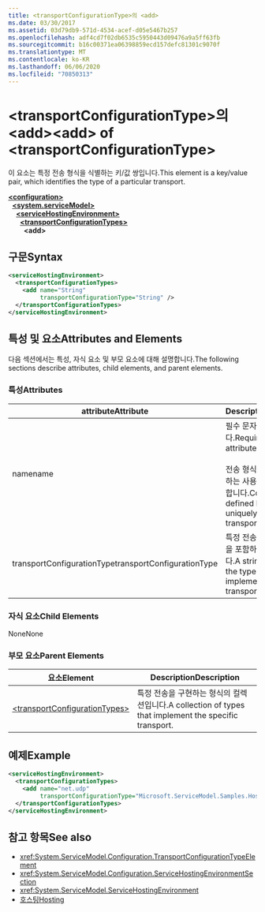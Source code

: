 ```yaml
---
title: <transportConfigurationType>의 <add>
ms.date: 03/30/2017
ms.assetid: 03d79db9-571d-4534-acef-d05e5467b257
ms.openlocfilehash: adf4cd7f02db6535c5950443d09476a9a5ff63fb
ms.sourcegitcommit: b16c00371ea06398859ecd157defc81301c9070f
ms.translationtype: MT
ms.contentlocale: ko-KR
ms.lasthandoff: 06/06/2020
ms.locfileid: "70850313"
---
```

# <a name="add-of-transportconfigurationtype"></a><span data-ttu-id="c10bc-102">\<transportConfigurationType>의 \<add></span><span class="sxs-lookup"><span data-stu-id="c10bc-102">\<add> of \<transportConfigurationType></span></span>
<span data-ttu-id="c10bc-103">이 요소는 특정 전송 형식을 식별하는 키/값 쌍입니다.</span><span class="sxs-lookup"><span data-stu-id="c10bc-103">This element is a key/value pair, which identifies the type of a particular transport.</span></span>  
  
[**\<configuration>**](../configuration-element.md)\
&nbsp;&nbsp;[**\<system.serviceModel>**](system-servicemodel.md)\
&nbsp;&nbsp;&nbsp;&nbsp;[**\<serviceHostingEnvironment>**](servicehostingenvironment.md)\
&nbsp;&nbsp;&nbsp;&nbsp;&nbsp;&nbsp;[**\<transportConfigurationTypes>**](transportconfigurationtypes.md)\
&nbsp;&nbsp;&nbsp;&nbsp;&nbsp;&nbsp;&nbsp;&nbsp;**\<add>**  
  
## <a name="syntax"></a><span data-ttu-id="c10bc-104">구문</span><span class="sxs-lookup"><span data-stu-id="c10bc-104">Syntax</span></span>  
  
```xml  
<serviceHostingEnvironment>
  <transportConfigurationTypes>
    <add name="String"
         transportConfigurationType="String" />
  </transportConfigurationTypes>
</serviceHostingEnvironment>
```  
  
## <a name="attributes-and-elements"></a><span data-ttu-id="c10bc-105">특성 및 요소</span><span class="sxs-lookup"><span data-stu-id="c10bc-105">Attributes and Elements</span></span>  
 <span data-ttu-id="c10bc-106">다음 섹션에서는 특성, 자식 요소 및 부모 요소에 대해 설명합니다.</span><span class="sxs-lookup"><span data-stu-id="c10bc-106">The following sections describe attributes, child elements, and parent elements.</span></span>  
  
### <a name="attributes"></a><span data-ttu-id="c10bc-107">특성</span><span class="sxs-lookup"><span data-stu-id="c10bc-107">Attributes</span></span>  
  
|<span data-ttu-id="c10bc-108">attribute</span><span class="sxs-lookup"><span data-stu-id="c10bc-108">Attribute</span></span>|<span data-ttu-id="c10bc-109">Description</span><span class="sxs-lookup"><span data-stu-id="c10bc-109">Description</span></span>|  
|---------------|-----------------|  
|<span data-ttu-id="c10bc-110">name</span><span class="sxs-lookup"><span data-stu-id="c10bc-110">name</span></span>|<span data-ttu-id="c10bc-111">필수 문자열 특성입니다.</span><span class="sxs-lookup"><span data-stu-id="c10bc-111">Required String attribute.</span></span><br /><br /> <span data-ttu-id="c10bc-112">전송 형식을 고유하게 식별하는 사용자 정의 키를 포함합니다.</span><span class="sxs-lookup"><span data-stu-id="c10bc-112">Contains a user-defined key that uniquely identifies the transport type.</span></span>|  
|<span data-ttu-id="c10bc-113">transportConfigurationType</span><span class="sxs-lookup"><span data-stu-id="c10bc-113">transportConfigurationType</span></span>|<span data-ttu-id="c10bc-114">특정 전송을 구현하는 형식을 포함하는 문자열입니다.</span><span class="sxs-lookup"><span data-stu-id="c10bc-114">A string that contains the type that implements the specific transport.</span></span>|  
  
### <a name="child-elements"></a><span data-ttu-id="c10bc-115">자식 요소</span><span class="sxs-lookup"><span data-stu-id="c10bc-115">Child Elements</span></span>  
 <span data-ttu-id="c10bc-116">None</span><span class="sxs-lookup"><span data-stu-id="c10bc-116">None</span></span>  
  
### <a name="parent-elements"></a><span data-ttu-id="c10bc-117">부모 요소</span><span class="sxs-lookup"><span data-stu-id="c10bc-117">Parent Elements</span></span>  
  
|<span data-ttu-id="c10bc-118">요소</span><span class="sxs-lookup"><span data-stu-id="c10bc-118">Element</span></span>|<span data-ttu-id="c10bc-119">Description</span><span class="sxs-lookup"><span data-stu-id="c10bc-119">Description</span></span>|  
|-------------|-----------------|  
|[\<transportConfigurationTypes>](transportconfigurationtypes.md)|<span data-ttu-id="c10bc-120">특정 전송을 구현하는 형식의 컬렉션입니다.</span><span class="sxs-lookup"><span data-stu-id="c10bc-120">A collection of types that implement the specific transport.</span></span>|  
  
## <a name="example"></a><span data-ttu-id="c10bc-121">예제</span><span class="sxs-lookup"><span data-stu-id="c10bc-121">Example</span></span>  
  
```xml  
<serviceHostingEnvironment>
  <transportConfigurationTypes>
    <add name="net.udp"
         transportConfigurationType="Microsoft.ServiceModel.Samples.Hosting.HostedUdpTransportConfiguration, UdpActivation, Version=1.0.0.0, Culture=neutral, PublicKeyToken=6fa904d2da1848d6" />
  </transportConfigurationTypes>
</serviceHostingEnvironment>
```  
  
## <a name="see-also"></a><span data-ttu-id="c10bc-122">참고 항목</span><span class="sxs-lookup"><span data-stu-id="c10bc-122">See also</span></span>

- <xref:System.ServiceModel.Configuration.TransportConfigurationTypeElement>
- <xref:System.ServiceModel.Configuration.ServiceHostingEnvironmentSection>
- <xref:System.ServiceModel.ServiceHostingEnvironment>
- [<span data-ttu-id="c10bc-123">호스팅</span><span class="sxs-lookup"><span data-stu-id="c10bc-123">Hosting</span></span>](../../../wcf/feature-details/hosting.md)
